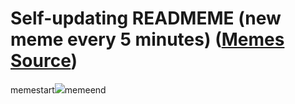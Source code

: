 # Self-updating READMEME (new meme every 5 minutes) ([Memes Source](https://bramses.notion.site/a49c1e962b7646879176ac3b327b6533?v=4d1eda54b170483cb03a40f257231764))

memestart![](https://www.notion.so/image/https%3A%2F%2Fs3-us-west-2.amazonaws.com%2Fsecure.notion-static.com%2Fa7ceda0f-9cfd-4c48-817c-a7ad74753c02%2F67A1FFC0-DD4F-4EA9-9E8A-3EECBE5E0ECA.jpeg?table=block&id=eb2a96c7-09b0-442b-acde-5936a2163f22&cache=v2)memeend
